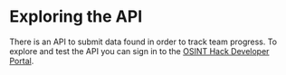 # Exploring the API

There is an API to submit data found in order to track team progress. 
To explore and test the API you can sign in to the [OSINT Hack Developer Portal](https://osinthack-api.developer.azure-api.net).
